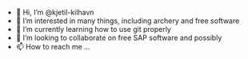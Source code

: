 - 👋 Hi, I’m @kjetil-kilhavn
- 👀 I’m interested in many things, including archery and free software
- 🌱 I’m currently learning how to use git properly
- 💞️ I’m looking to collaborate on free SAP software and possibly  
- 📫 How to reach me ...

<!---
kjetil-kilhavn/kjetil-kilhavn is a ✨ special ✨ repository because its `README.md` (this file) appears on your GitHub profile.
You can click the Preview link to take a look at your changes.
--->
